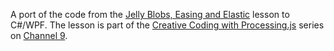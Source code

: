 
A port of the code from the [Jelly Blobs, Easing and Elastic](http://channel9.msdn.com/Series/Sketchbooktutorial/Jelly-Blobs-Easing-and-Elastic) lesson to C#/WPF. The lesson is part of the [Creative Coding with Processing.js](http://channel9.msdn.com/Series/Sketchbooktutorial) series on [Channel 9](http://channel9.msdn.com/).
